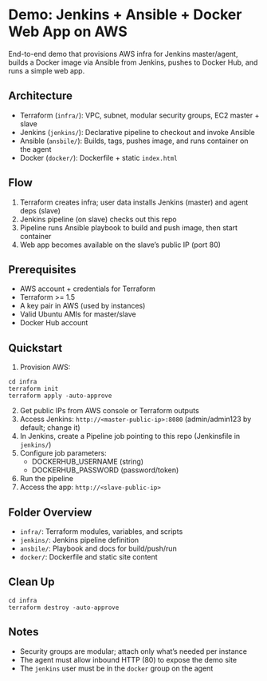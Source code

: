 # Demo: Jenkins + Ansible + Docker Web App on AWS

End-to-end demo that provisions AWS infra for Jenkins master/agent, builds a Docker image via Ansible from Jenkins, pushes to Docker Hub, and runs a simple web app.

## Architecture
- Terraform (`infra/`): VPC, subnet, modular security groups, EC2 master + slave
- Jenkins (`jenkins/`): Declarative pipeline to checkout and invoke Ansible
- Ansible (`ansbile/`): Builds, tags, pushes image, and runs container on the agent
- Docker (`docker/`): Dockerfile + static `index.html`

## Flow
1. Terraform creates infra; user data installs Jenkins (master) and agent deps (slave)
2. Jenkins pipeline (on slave) checks out this repo
3. Pipeline runs Ansible playbook to build and push image, then start container
4. Web app becomes available on the slave’s public IP (port 80)

## Prerequisites
- AWS account + credentials for Terraform
- Terraform >= 1.5
- A key pair in AWS (used by instances)
- Valid Ubuntu AMIs for master/slave
- Docker Hub account

## Quickstart
1) Provision AWS:
```
cd infra
terraform init
terraform apply -auto-approve
```
2) Get public IPs from AWS console or Terraform outputs
3) Access Jenkins: `http://<master-public-ip>:8080` (admin/admin123 by default; change it)
4) In Jenkins, create a Pipeline job pointing to this repo (Jenkinsfile in `jenkins/`)
5) Configure job parameters:
   - DOCKERHUB_USERNAME (string)
   - DOCKERHUB_PASSWORD (password/token)
6) Run the pipeline
7) Access the app: `http://<slave-public-ip>`

## Folder Overview
- `infra/`: Terraform modules, variables, and scripts
- `jenkins/`: Jenkins pipeline definition
- `ansbile/`: Playbook and docs for build/push/run
- `docker/`: Dockerfile and static site content

## Clean Up
```
cd infra
terraform destroy -auto-approve
```

## Notes
- Security groups are modular; attach only what’s needed per instance
- The agent must allow inbound HTTP (80) to expose the demo site
- The `jenkins` user must be in the `docker` group on the agent